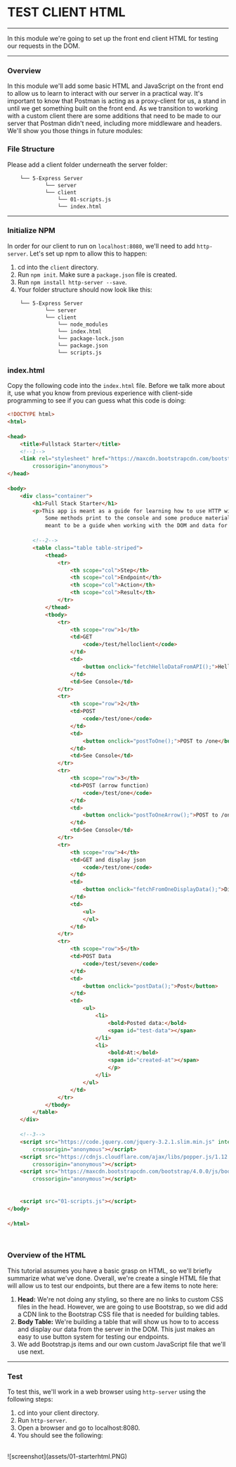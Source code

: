 # TEST CLIENT HTML
---
In this module we're going to set up the front end client HTML for testing our requests in the DOM. 

<hr />

### Overview
In this module we'll add some basic HTML and JavaScript on the front end to allow us to learn to interact with our server in a practical way. It's important to know that Postman is acting as a proxy-client for us, a stand in until we get something built on the front end. As we transition to working with a custom client there are some additions that need to be made to our server that Postman didn't need, including more middleware and headers. We'll show you those things in future modules:

### File Structure
Please add a client folder underneath the server folder:

```
    └── 5-Express Server
            └── server
            └── client
                └── 01-scripts.js
                └── index.html
```
<hr>

### Initialize NPM
In order for our client to run on `localhost:8080`, we'll need to add `http-server`. Let's set up npm to allow this to happen:

1. cd into the `client` directory.
2. Run `npm init`. Make sure a `package.json` file is created. 
3. Run `npm install http-server --save`.
4. Your folder structure should now look like this: 

```
    └── 5-Express Server
            └── server
            └── client
                └── node_modules
                └── index.html
                └── package-lock.json
                └── package.json
                └── scripts.js
```

### index.html
Copy the following code into the `index.html` file. Before we talk more about it, use what you know from previous experience with client-side programming to see if you can guess what this code is doing:

```html
<!DOCTYPE html>
<html>

<head>
    <title>Fullstack Starter</title>
	<!--1-->
	<link rel="stylesheet" href="https://maxcdn.bootstrapcdn.com/bootstrap/4.0.0/css/bootstrap.min.css" integrity="sha384-Gn5384xqQ1aoWXA+058RXPxPg6fy4IWvTNh0E263XmFcJlSAwiGgFAW/dAiS6JXm"
        crossorigin="anonymous">
</head>

<body>
    <div class="container">
        <h1>Full Stack Starter</h1>
        <p>This app is meant as a guide for learning how to use HTTP with Fetch calls to an Express API using Sequelize and Postgres.
            Some methods print to the console and some produce material in the DOM. Either way, these chunks of code are
            meant to be a guide when working with the DOM and data for a homespun Express server.</p>
		
		<!--2-->
		<table class="table table-striped">
            <thead>
                <tr>
                    <th scope="col">Step</th>
                    <th scope="col">Endpoint</th>
                    <th scope="col">Action</th>
                    <th scope="col">Result</th>
                </tr>
            </thead>
            <tbody>
                <tr>
                    <th scope="row">1</th>
                    <td>GET
                        <code>/test/helloclient</code>
                    </td>
                    <td>
                        <button onclick="fetchHelloDataFromAPI();">Hello Client</button>
                    </td>
                    <td>See Console</td>
                </tr>
                <tr>
                    <th scope="row">2</th>
                    <td>POST 
                        <code>/test/one</code>
                    </td>
                    <td>
                        <button onclick="postToOne();">POST to /one</button>
                    </td>
                    <td>See Console</td>
                </tr>
                <tr>
                    <th scope="row">3</th>
                    <td>POST (arrow function)
                        <code>/test/one</code>
                    </td>
                    <td>
                        <button onclick="postToOneArrow();">POST to /one</button>
                    </td>
                    <td>See Console</td>
                </tr>
                <tr>
                    <th scope="row">4</th>
                    <td>GET and display json
                        <code>/test/one</code>
                    </td>
                    <td>
                        <button onclick="fetchFromOneDisplayData();">Display data</button>
                    </td>
                    <td>
                        <ul>
                        </ul>
                    </td>
                </tr>
                <tr>
                    <th scope="row">5</th>
                    <td>POST Data
                        <code>/test/seven</code>
                    </td>
                    <td>
                        <button onclick="postData();">Post</button>
                    </td>
                    <td>
                        <ul>
                            <li>
                                <bold>Posted data:</bold>
                                <span id="test-data"></span>
                            </li>
                            <li>
                                <bold>At:</bold>
                                <span id="created-at"></span>
                                </p>
                            </li>
                        </ul>
                    </td>
				</tr>            
			</tbody>
        </table>
    </div>

	<!--3-->
    <script src="https://code.jquery.com/jquery-3.2.1.slim.min.js" integrity="sha384-KJ3o2DKtIkvYIK3UENzmM7KCkRr/rE9/Qpg6aAZGJwFDMVNA/GpGFF93hXpG5KkN"
        crossorigin="anonymous"></script>
    <script src="https://cdnjs.cloudflare.com/ajax/libs/popper.js/1.12.9/umd/popper.min.js" integrity="sha384-ApNbgh9B+Y1QKtv3Rn7W3mgPxhU9K/ScQsAP7hUibX39j7fakFPskvXusvfa0b4Q"
        crossorigin="anonymous"></script>
    <script src="https://maxcdn.bootstrapcdn.com/bootstrap/4.0.0/js/bootstrap.min.js" integrity="sha384-JZR6Spejh4U02d8jOt6vLEHfe/JQGiRRSQQxSfFWpi1MquVdAyjUar5+76PVCmYl"
        crossorigin="anonymous"></script>


    <script src="01-scripts.js"></script>
</body>

</html>

```

<br>

### Overview of the HTML
This tutorial assumes you have a basic grasp on HTML, so we'll briefly summarize what we've done. Overall, we're create a single HTML file that will allow us to test our endpoints, but there are a few items to note here:
1. <b>Head:</b> We're not doing any styling, so there are no links to custom CSS files in the head. However, we are going to use Bootstrap, so we did add a CDN link to the Bootstrap CSS file that is needed for building tables.
2. <b>Body Table:</b> We're building a table that will show us how to to access and display our data from the server in the DOM. This just makes an easy to use button system for testing our endpoints.
3. We add Bootstrap.js items and our own custom JavaScript file that we'll use next.

<hr />

### Test
To test this, we'll work in a web browser using `http-server` using the following steps:
1. cd into your client directory.
2. Run `http-server`.
3. Open a browser and go to localhost:8080.
4. You should see the following:
<br />
![screenshot](assets/01-starterhtml.PNG)
